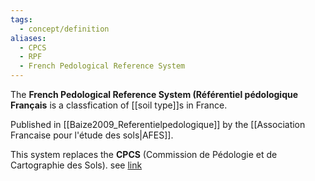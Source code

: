 ```yaml
---
tags:
  - concept/definition
aliases:
  - CPCS
  - RPF
  - French Pedological Reference System
---
```

The **French Pedological Reference System (Référentiel pédologique Français** is a classfication of [[soil type]]s in France.

Published in [[Baize2009_Referentielpedologique]] by the [[Association Francaise pour l'étude des sols|AFES]].

This system replaces the **CPCS** (Commission de Pédologie et de Cartographie des Sols).
see [link](les-sols-dominants-de-france-metropolitaine_hautedef.pdf)
